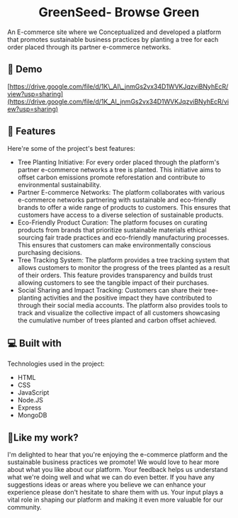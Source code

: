 <h1 align="center" id="title">GreenSeed- Browse Green</h1>

<p id="description">An E-commerce site where we Conceptualized and developed a platform that promotes sustainable business practices by planting a tree for each order placed through its partner e-commerce networks.</p>

<h2>🚀 Demo</h2>

[https://drive.google.com/file/d/1K\_AI\_jnmGs2vx34D1WVKJqzviBNyhEcR/view?usp=sharing](https://drive.google.com/file/d/1K_AI_jnmGs2vx34D1WVKJqzviBNyhEcR/view?usp=sharing)

  
  
<h2>🧐 Features</h2>

Here're some of the project's best features:

*   Tree Planting Initiative: For every order placed through the platform's partner e-commerce networks a tree is planted. This initiative aims to offset carbon emissions promote reforestation and contribute to environmental sustainability.
*   Partner E-commerce Networks: The platform collaborates with various e-commerce networks partnering with sustainable and eco-friendly brands to offer a wide range of products to customers. This ensures that customers have access to a diverse selection of sustainable products.
*   Eco-Friendly Product Curation: The platform focuses on curating products from brands that prioritize sustainable materials ethical sourcing fair trade practices and eco-friendly manufacturing processes. This ensures that customers can make environmentally conscious purchasing decisions.
*   Tree Tracking System: The platform provides a tree tracking system that allows customers to monitor the progress of the trees planted as a result of their orders. This feature provides transparency and builds trust allowing customers to see the tangible impact of their purchases.
*   Social Sharing and Impact Tracking: Customers can share their tree-planting activities and the positive impact they have contributed to through their social media accounts. The platform also provides tools to track and visualize the collective impact of all customers showcasing the cumulative number of trees planted and carbon offset achieved.

  
  
<h2>💻 Built with</h2>

Technologies used in the project:

*   HTML
*   CSS
*   JavaScript
*   Node.JS
*   Express
*   MongoDB

<h2>💖Like my work?</h2>

I'm delighted to hear that you're enjoying the e-commerce platform and the sustainable business practices we promote! We would love to hear more about what you like about our platform. Your feedback helps us understand what we're doing well and what we can do even better. If you have any suggestions ideas or areas where you believe we can enhance your experience please don't hesitate to share them with us. Your input plays a vital role in shaping our platform and making it even more valuable for our community.
